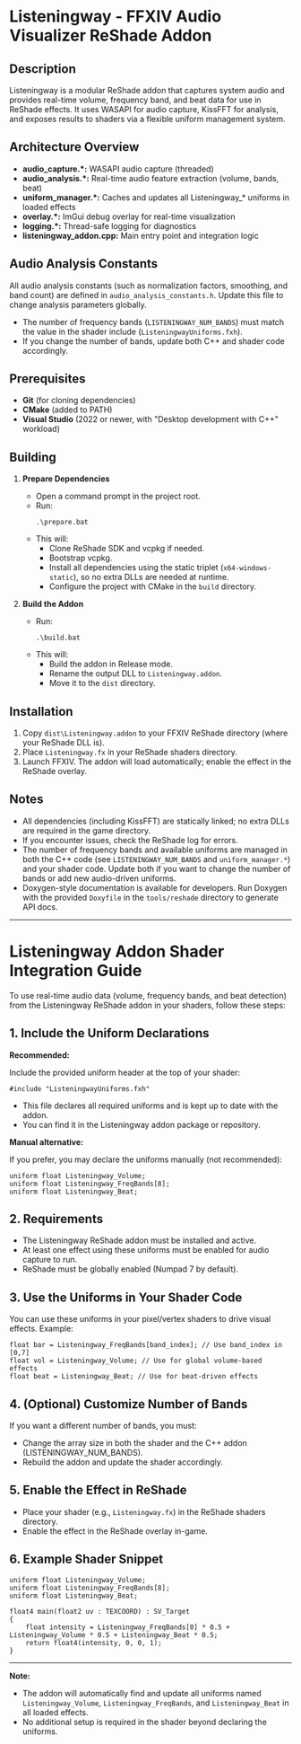 # Listeningway - FFXIV Audio Visualizer ReShade Addon

## Description

Listeningway is a modular ReShade addon that captures system audio and provides real-time volume, frequency band, and beat data for use in ReShade effects. It uses WASAPI for audio capture, KissFFT for analysis, and exposes results to shaders via a flexible uniform management system.

## Architecture Overview

- **audio_capture.*:** WASAPI audio capture (threaded)
- **audio_analysis.*:** Real-time audio feature extraction (volume, bands, beat)
- **uniform_manager.*:** Caches and updates all Listeningway_* uniforms in loaded effects
- **overlay.*:** ImGui debug overlay for real-time visualization
- **logging.*:** Thread-safe logging for diagnostics
- **listeningway_addon.cpp:** Main entry point and integration logic

## Audio Analysis Constants

All audio analysis constants (such as normalization factors, smoothing, and band count) are defined in `audio_analysis_constants.h`. Update this file to change analysis parameters globally.

- The number of frequency bands (`LISTENINGWAY_NUM_BANDS`) must match the value in the shader include (`ListeningwayUniforms.fxh`).
- If you change the number of bands, update both C++ and shader code accordingly.

## Prerequisites

- **Git** (for cloning dependencies)
- **CMake** (added to PATH)
- **Visual Studio** (2022 or newer, with "Desktop development with C++" workload)

## Building

1. **Prepare Dependencies**
   - Open a command prompt in the project root.
   - Run:
     ```
     .\prepare.bat
     ```
   - This will:
     - Clone ReShade SDK and vcpkg if needed.
     - Bootstrap vcpkg.
     - Install all dependencies using the static triplet (`x64-windows-static`), so no extra DLLs are needed at runtime.
     - Configure the project with CMake in the `build` directory.

2. **Build the Addon**
   - Run:
     ```
     .\build.bat
     ```
   - This will:
     - Build the addon in Release mode.
     - Rename the output DLL to `Listeningway.addon`.
     - Move it to the `dist` directory.

## Installation

1. Copy `dist\Listeningway.addon` to your FFXIV ReShade directory (where your ReShade DLL is).
2. Place `Listeningway.fx` in your ReShade shaders directory.
3. Launch FFXIV. The addon will load automatically; enable the effect in the ReShade overlay.

## Notes

- All dependencies (including KissFFT) are statically linked; no extra DLLs are required in the game directory.
- If you encounter issues, check the ReShade log for errors.
- The number of frequency bands and available uniforms are managed in both the C++ code (see `LISTENINGWAY_NUM_BANDS` and `uniform_manager.*`) and your shader code. Update both if you want to change the number of bands or add new audio-driven uniforms.
- Doxygen-style documentation is available for developers. Run Doxygen with the provided `Doxyfile` in the `tools/reshade` directory to generate API docs.

---

# Listeningway Addon Shader Integration Guide

To use real-time audio data (volume, frequency bands, and beat detection) from the Listeningway ReShade addon in your shaders, follow these steps:

## 1. Include the Uniform Declarations

**Recommended:**

Include the provided uniform header at the top of your shader:

```hlsl
#include "ListeningwayUniforms.fxh"
```

- This file declares all required uniforms and is kept up to date with the addon.
- You can find it in the Listeningway addon package or repository.

**Manual alternative:**

If you prefer, you may declare the uniforms manually (not recommended):

```hlsl
uniform float Listeningway_Volume;
uniform float Listeningway_FreqBands[8];
uniform float Listeningway_Beat;
```

## 2. Requirements

- The Listeningway ReShade addon must be installed and active.
- At least one effect using these uniforms must be enabled for audio capture to run.
- ReShade must be globally enabled (Numpad 7 by default).

## 3. Use the Uniforms in Your Shader Code

You can use these uniforms in your pixel/vertex shaders to drive visual effects. Example:

```hlsl
float bar = Listeningway_FreqBands[band_index]; // Use band_index in [0,7]
float vol = Listeningway_Volume; // Use for global volume-based effects
float beat = Listeningway_Beat; // Use for beat-driven effects
```

## 4. (Optional) Customize Number of Bands

If you want a different number of bands, you must:
- Change the array size in both the shader and the C++ addon (LISTENINGWAY_NUM_BANDS).
- Rebuild the addon and update the shader accordingly.

## 5. Enable the Effect in ReShade

- Place your shader (e.g., `Listeningway.fx`) in the ReShade shaders directory.
- Enable the effect in the ReShade overlay in-game.

## 6. Example Shader Snippet

```hlsl
uniform float Listeningway_Volume;
uniform float Listeningway_FreqBands[8];
uniform float Listeningway_Beat;

float4 main(float2 uv : TEXCOORD) : SV_Target
{
    float intensity = Listeningway_FreqBands[0] * 0.5 + Listeningway_Volume * 0.5 + Listeningway_Beat * 0.5;
    return float4(intensity, 0, 0, 1);
}
```

---

**Note:**  
- The addon will automatically find and update all uniforms named `Listeningway_Volume`, `Listeningway_FreqBands`, and `Listeningway_Beat` in all loaded effects.
- No additional setup is required in the shader beyond declaring the uniforms.
